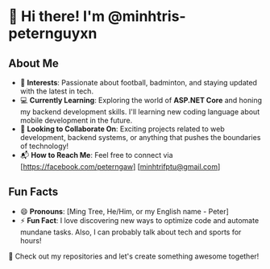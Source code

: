 # 👋 Hi there! I'm @minhtris-peternguyxn

## About Me  
- 🏐 **Interests**: Passionate about football, badminton, and staying updated with the latest in tech.  
- 💻 **Currently Learning**: Exploring the world of **ASP.NET Core** and honing my backend development skills. I'll learning new coding language about mobile development in the future.
- 🤝 **Looking to Collaborate On**: Exciting projects related to web development, backend systems, or anything that pushes the boundaries of technology!  
- 📬 **How to Reach Me**: Feel free to connect via [https://facebook.com/peterngaw] [minhtrifptu@gmail.com]

## Fun Facts  
- 😄 **Pronouns**: [Ming Tree, He/Him, or my English name - Peter]  
- ⚡ **Fun Fact**: I love discovering new ways to optimize code and automate mundane tasks. Also, I can probably talk about tech and sports for hours!  

🌟 Check out my repositories and let's create something awesome together!
